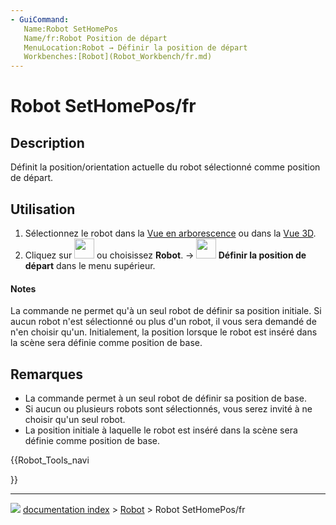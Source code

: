 ```yaml
---
- GuiCommand:
   Name:Robot SetHomePos
   Name/fr:Robot Position de départ
   MenuLocation:Robot → Définir la position de départ
   Workbenches:[Robot](Robot_Workbench/fr.md)
---
```


# Robot SetHomePos/fr

## Description

Définit la position/orientation actuelle du robot sélectionné comme position de départ.

## Utilisation

1.  Sélectionnez le robot dans la [Vue en arborescence](Tree_view/fr.md) ou dans la [Vue 3D](3D_view/fr.md).
2.  Cliquez sur <img alt="" src=images/Robot_SetHomePos.svg  style="width:32px;"> ou choisissez **Robot**. → **<img src="images/Robot_SetHomePos.svg" width=32px> Définir la position de départ** dans le menu supérieur.

#### Notes

La commande ne permet qu'à un seul robot de définir sa position initiale.
Si aucun robot n\'est sélectionné ou plus d\'un robot, il vous sera demandé de n\'en choisir qu\'un.
Initialement, la position lorsque le robot est inséré dans la scène sera définie comme position de base.

## Remarques

-   La commande permet à un seul robot de définir sa position de base.
-   Si aucun ou plusieurs robots sont sélectionnés, vous serez invité à ne choisir qu\'un seul robot.
-   La position initiale à laquelle le robot est inséré dans la scène sera définie comme position de base.





{{Robot_Tools_navi

}}



---
![](images/Button_right.svg) [documentation index](../README.md) > [Robot](Robot_Workbench.md) > Robot SetHomePos/fr
